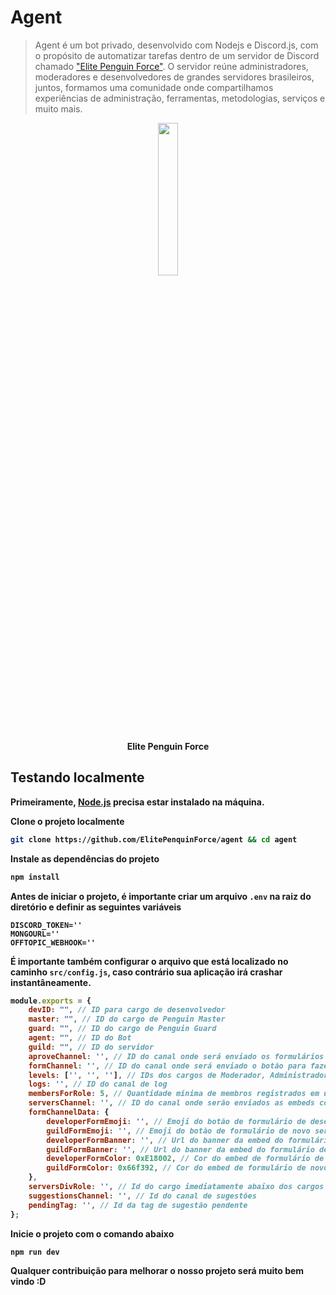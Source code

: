
# Agent

> Agent é um bot privado, desenvolvido com Nodejs e Discord.js, com o propósito de automatizar tarefas dentro de um servidor de Discord chamado ["Elite Penguin Force"](https://discord.gg/epf). O servidor reúne administradores, moderadores e desenvolvedores de grandes servidores brasileiros, juntos, formamos uma comunidade onde compartilhamos experiências de administração, ferramentas, metodologias, serviços e muito mais.

<p align='middle'>
  <img src="https://user-images.githubusercontent.com/32278696/200096419-aeb7c30a-f341-4f36-a7f7-b37aab27861e.png" width='25%'/>
</p>

<p align='middle'>
  <strong>Elite Penguin Force<strong>
</p>

## Testando localmente

Primeiramente, [Node.js](https://nodejs.org) precisa estar instalado na máquina.

Clone o projeto localmente

```bash
git clone https://github.com/ElitePenquinForce/agent && cd agent
```

Instale as dependências do projeto

```bash
npm install
```

Antes de iniciar o projeto, é importante criar um arquivo `.env` na raiz do diretório e definir as seguintes variáveis

```env
DISCORD_TOKEN=''
MONGOURL=''
OFFTOPIC_WEBHOOK=''
```

É importante também configurar o arquivo que está localizado no caminho `src/config.js`, caso contrário sua aplicação irá crashar instantâneamente.

```js
module.exports = {
    devID: "", // ID para cargo de desenvolvedor
    master: "", // ID do cargo de Penguin Master
    guard: "", // ID do cargo de Penguin Guard
    agent: "", // ID do Bot
    guild: "", // ID do servidor
    aproveChannel: '', // ID do canal onde será enviado os formulários que serão aprovados
    formChannel: '', // ID do canal onde será enviado o botão para fazer os formulários
    levels: ['', '', ''], // IDs dos cargos de Moderador, Administrador e Dono, respectivamente
    logs: '', // ID do canal de log
    membersForRole: 5, // Quantidade mínima de membros registrados em uma staff para ser criado o cargo do servidor
    serversChannel: '', // ID do canal onde serão enviados as embeds contendo todos os servidores registrados
    formChannelData: {
        developerFormEmoji: '', // Emoji do botão de formulário de desenvolvedor
        guildFormEmoji: '', // Emoji do botão de formulário de novo servidor
        developerFormBanner: '', // Url do banner da embed do formulário de devenvolvedor
        guildFormBanner: '', // Url do banner da embed do formulário de servidor
        developerFormColor: 0xE18002, // Cor do embed de formulário de desenvolvedor
        guildFormColor: 0x66f392, // Cor do embed de formulário de novo servidor
    },
    serversDivRole: '', // Id do cargo imediatamente abaixo dos cargos de servidores
    suggestionsChannel: '', // Id do canal de sugestões
    pendingTag: '', // Id da tag de sugestão pendente
};
```

Inicie o projeto com o comando abaixo

```bash
npm run dev
```

Qualquer contribuição para melhorar o nosso projeto será muito bem vindo :D
